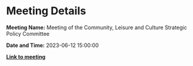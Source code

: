 # Meeting Details

**Meeting Name:** Meeting of the Community, Leisure and Culture Strategic Policy Committee

**Date and Time:** 2023-06-12 15:00:00

**<a href="https://www.limerick.ie/council/whats-on/meeting-of-the-community-leisure-and-culture-strategic-policy-committee-0" target="_blank">Link to meeting</a>**
